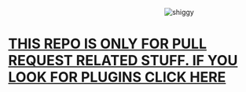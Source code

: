 <p align="right">
    <img src="https://github.com/kvbaxi/Vencord/assets/47297843/be8d2af8-dfc3-4dd5-9cbf-836d2d999db9" alt="shiggy">&nbsp;&nbsp;&nbsp;&nbsp;&nbsp;&nbsp;&nbsp;&nbsp;&nbsp;&nbsp;&nbsp;&nbsp;&nbsp;&nbsp;&nbsp;&nbsp;&nbsp;&nbsp;&nbsp;&nbsp;&nbsp;&nbsp;&nbsp;&nbsp;&nbsp;&nbsp;&nbsp;&nbsp;&nbsp;&nbsp;&nbsp;&nbsp;
</p>

# [THIS REPO IS ONLY FOR PULL REQUEST RELATED STUFF. IF YOU LOOK FOR PLUGINS CLICK HERE](https://github.com/kvbaxi/VencordPlugins)
